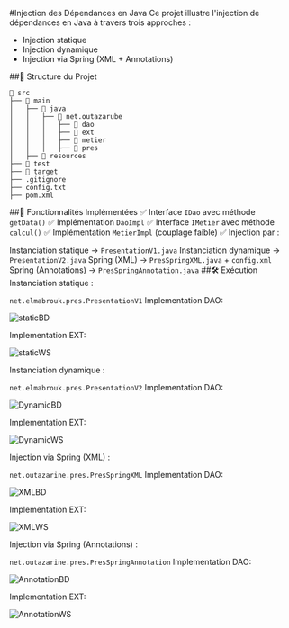 
#Injection des Dépendances en Java
Ce projet illustre l'injection de dépendances en Java à travers trois approches :

- Injection statique
- Injection dynamique
- Injection via Spring (XML + Annotations)

##📁 Structure du Projet
```
📂 src
├── 📂 main
│   ├── 📂 java
│   │   ├── 📂 net.outazarube
│   │   │   ├── 📂 dao
│   │   │   ├── 📂 ext
│   │   │   ├── 📂 metier
│   │   │   ├── 📂 pres
│   ├── 📂 resources
├── 📂 test
├── 📂 target
├── .gitignore
├── config.txt
├── pom.xml
```
##🚀 Fonctionnalités Implémentées
✅ Interface ```IDao``` avec méthode ```getData()```
✅ Implémentation ```DaoImpl```
✅ Interface ```IMetier``` avec méthode ```calcul()```
✅ Implémentation ```MetierImpl``` (couplage faible)
✅ Injection par :

Instanciation statique → ```PresentationV1.java```
Instanciation dynamique → ```PresentationV2.java```
Spring (XML) → ```PresSpringXML.java``` + ```config.xml```
Spring (Annotations) → ```PresSpringAnnotation.java```
##🛠️ Exécution
Instanciation statique :

```net.elmabrouk.pres.PresentationV1```
Implementation DAO:

![staticBD](images/StaticBD.png)

Implementation EXT:

![staticWS](images/StaticWS.png)

Instanciation dynamique :

```net.elmabrouk.pres.PresentationV2```
Implementation DAO:

![DynamicBD](images/DynamicBD.png)

Implementation EXT:

![DynamicWS](images/DynamicWS.png)

Injection via Spring (XML) :

```net.outazarine.pres.PresSpringXML```
Implementation DAO:

![XMLBD](images/xmlBD.png)

Implementation EXT:

![XMLWS](images/xmlWS.png)

Injection via Spring (Annotations) :

```net.outazarine.pres.PresSpringAnnotation```
Implementation DAO:

![AnnotationBD](images/AnnotationBD.png)

Implementation EXT:

![AnnotationWS](images/AnnotationWS.png)
